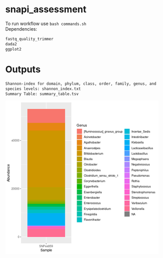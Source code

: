 # snapi_assessment
To run workflow use `bash commands.sh`<br>
Dependencies: <br>
```
fastq_quality_trimmer
dada2
ggplot2
```

# Outputs
```
Shannon-index for domain, phylum, class, order, family, genus, and species levels: shannon_index.txt
Summary Table: summary_table.tsv
```
<img src="https://github.com/lpipes/snapi_assessment/blob/main/genus_plot.png?raw=true">
